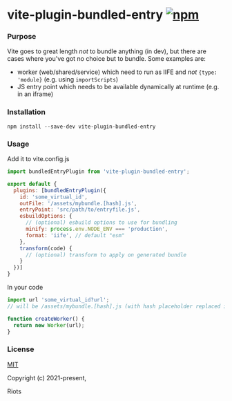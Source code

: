 # vite-plugin-bundled-entry [![npm](https://img.shields.io/npm/v/vite-plugin-bundled-entry.svg)](https://www.npmjs.com/package/vite-plugin-bundled-entry)

### Purpose

Vite goes to great length *not* to bundle anything (in dev), but there are cases where you've got no choice but to bundle.
Some examples are:
- worker (web/shared/service) which need to run as IIFE and *not* `{type: 'module}` (e.g. using `importScripts`)
- JS entry point which needs to be available dynamically at runtime (e.g. in an iframe)

### Installation

```
npm install --save-dev vite-plugin-bundled-entry
```

### Usage

Add it to vite.config.js

```js
import bundledEntryPlugin from 'vite-plugin-bundled-entry';

export default {
  plugins: [bundledEntryPlugin({
    id: 'some_virtual_id',
    outFile: '/assets/mybundle.[hash].js',
    entryPoint: 'src/path/to/entryfile.js',
    esbuildOptions: {
      // (optional) esbuild options to use for bundling
      minify: process.env.NODE_ENV === 'production',
      format: 'iife', // default "esm"
    },
    transform(code) {
      // (optional) transform to apply on generated bundle
    }
  })]
}
```

In your code

```js
import url 'some_virtual_id?url';
// will be /assets/mybundle.[hash].js (with hash placeholder replaced in build mode)

function createWorker() {
  return new Worker(url);
}
```

### License

[MIT](https://opensource.org/licenses/MIT)

Copyright (c) 2021-present, <DIV>Riots
